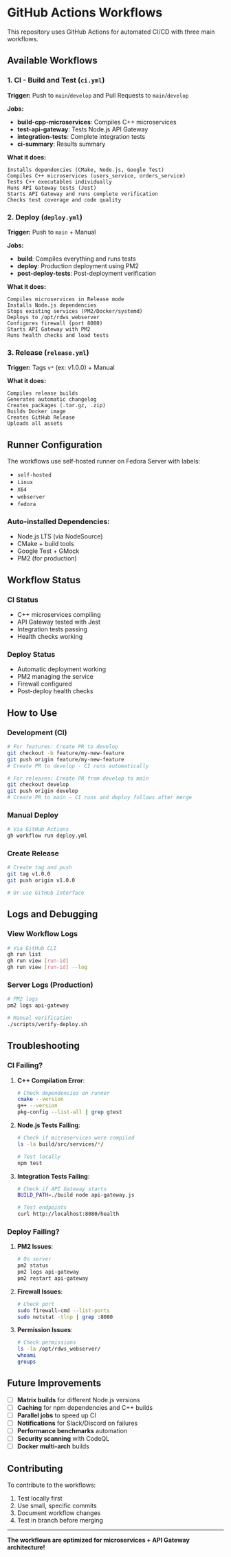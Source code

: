 # GitHub Actions Workflows

This repository uses GitHub Actions for automated CI/CD with three main workflows.

## Available Workflows

### 1. CI - Build and Test (`ci.yml`)

**Trigger:** Push to `main`/`develop` and Pull Requests to `main`/`develop`

**Jobs:**
- **build-cpp-microservices**: Compiles C++ microservices
- **test-api-gateway**: Tests Node.js API Gateway
- **integration-tests**: Complete integration tests
- **ci-summary**: Results summary

**What it does:**
```
Installs dependencies (CMake, Node.js, Google Test)
Compiles C++ microservices (users_service, orders_service)
Tests C++ executables individually
Runs API Gateway tests (Jest)
Starts API Gateway and runs complete verification
Checks test coverage and code quality
```

### 2. Deploy (`deploy.yml`)

**Trigger:** Push to `main` + Manual

**Jobs:**
- **build**: Compiles everything and runs tests
- **deploy**: Production deployment using PM2
- **post-deploy-tests**: Post-deployment verification

**What it does:**
```
Compiles microservices in Release mode
Installs Node.js dependencies
Stops existing services (PM2/Docker/systemd)
Deploys to /opt/rdws_webserver
Configures firewall (port 8080)
Starts API Gateway with PM2
Runs health checks and load tests
```

### 3. Release (`release.yml`)

**Trigger:** Tags `v*` (ex: v1.0.0) + Manual

**What it does:**
```
Compiles release builds
Generates automatic changelog
Creates packages (.tar.gz, .zip)
Builds Docker image
Creates GitHub Release
Uploads all assets
```

## Runner Configuration

The workflows use self-hosted runner on Fedora Server with labels:
- `self-hosted`
- `Linux`
- `X64`
- `webserver`
- `fedora`

### Auto-installed Dependencies:
- Node.js LTS (via NodeSource)
- CMake + build tools
- Google Test + GMock
- PM2 (for production)

## Workflow Status

### CI Status
- C++ microservices compiling
- API Gateway tested with Jest
- Integration tests passing
- Health checks working

### Deploy Status
- Automatic deployment working
- PM2 managing the service
- Firewall configured
- Post-deploy health checks

## How to Use

### Development (CI)
```bash
# For features: Create PR to develop
git checkout -b feature/my-new-feature
git push origin feature/my-new-feature
# Create PR to develop - CI runs automatically

# For releases: Create PR from develop to main
git checkout develop
git push origin develop
# Create PR to main - CI runs and deploy follows after merge
```

### Manual Deploy
```bash
# Via GitHub Actions
gh workflow run deploy.yml
```

### Create Release
```bash
# Create tag and push
git tag v1.0.0
git push origin v1.0.0

# Or use GitHub Interface
```

## Logs and Debugging

### View Workflow Logs
```bash
# Via GitHub CLI
gh run list
gh run view [run-id]
gh run view [run-id] --log
```

### Server Logs (Production)
```bash
# PM2 logs
pm2 logs api-gateway

# Manual verification
./scripts/verify-deploy.sh
```

## Troubleshooting

### CI Failing?

1. **C++ Compilation Error**:
   ```bash
   # Check dependencies on runner
   cmake --version
   g++ --version
   pkg-config --list-all | grep gtest
   ```

2. **Node.js Tests Failing**:
   ```bash
   # Check if microservices were compiled
   ls -la build/src/services/*/

   # Test locally
   npm test
   ```

3. **Integration Tests Failing**:
   ```bash
   # Check if API Gateway starts
   BUILD_PATH=./build node api-gateway.js

   # Test endpoints
   curl http://localhost:8080/health
   ```

### Deploy Failing?

1. **PM2 Issues**:
   ```bash
   # On server
   pm2 status
   pm2 logs api-gateway
   pm2 restart api-gateway
   ```

2. **Firewall Issues**:
   ```bash
   # Check port
   sudo firewall-cmd --list-ports
   sudo netstat -tlnp | grep :8080
   ```

3. **Permission Issues**:
   ```bash
   # Check permissions
   ls -la /opt/rdws_webserver/
   whoami
   groups
   ```

## Future Improvements

- [ ] **Matrix builds** for different Node.js versions
- [ ] **Caching** for npm dependencies and C++ builds
- [ ] **Parallel jobs** to speed up CI
- [ ] **Notifications** for Slack/Discord on failures
- [ ] **Performance benchmarks** automation
- [ ] **Security scanning** with CodeQL
- [ ] **Docker multi-arch** builds

## Contributing

To contribute to the workflows:

1. Test locally first
2. Use small, specific commits
3. Document workflow changes
4. Test in branch before merging

---

**The workflows are optimized for microservices + API Gateway architecture!**
